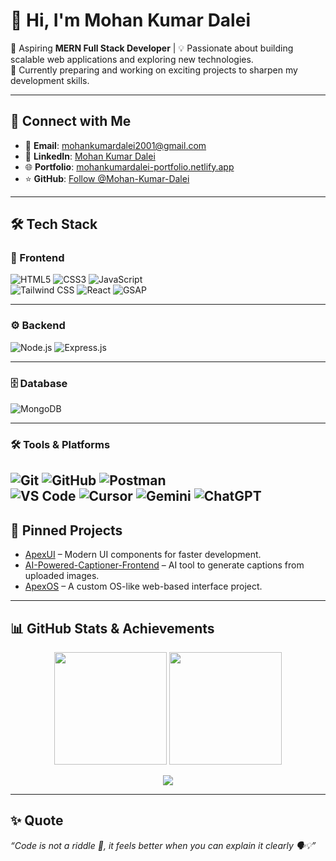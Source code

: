 # 👋 Hi, I'm Mohan Kumar Dalei  

🚀 Aspiring **MERN Full Stack Developer** | 💡 Passionate about building scalable web applications and exploring new technologies.  
🌱 Currently preparing and working on exciting projects to sharpen my development skills.  

---

## 🔗 Connect with Me  

- 📧 **Email**: [mohankumardalei2001@gmail.com](mailto:mohankumardalei2001@gmail.com)  
- 💼 **LinkedIn**: [Mohan Kumar Dalei](https://www.linkedin.com/in/mohan-kumar-dalei)  
- 🌐 **Portfolio**: [mohankumardalei-portfolio.netlify.app](https://mohankumardalei-portfolio.netlify.app)  
- ⭐ **GitHub**: [Follow @Mohan-Kumar-Dalei](https://github.com/Mohan-Kumar-Dalei?tab=followers)  

---
## 🛠️ Tech Stack  

### 🎨 Frontend  
![HTML5](https://img.shields.io/badge/HTML5-E34F26?style=for-the-badge&logo=html5&logoColor=white)
![CSS3](https://img.shields.io/badge/CSS3-1572B6?style=for-the-badge&logo=css3&logoColor=white)
![JavaScript](https://img.shields.io/badge/JavaScript-F7DF1E?style=for-the-badge&logo=javascript&logoColor=black)  
![Tailwind CSS](https://img.shields.io/badge/Tailwind_CSS-38B2AC?style=for-the-badge&logo=tailwind-css&logoColor=white)
![React](https://img.shields.io/badge/React-20232A?style=for-the-badge&logo=react&logoColor=61DAFB)
![GSAP](https://img.shields.io/badge/GSAP-88CE02?style=for-the-badge&logo=greensock&logoColor=white)  

---

### ⚙️ Backend  
![Node.js](https://img.shields.io/badge/Node.js-339933?style=for-the-badge&logo=node-dot-js&logoColor=white)
![Express.js](https://img.shields.io/badge/Express.js-000000?style=for-the-badge&logo=express&logoColor=white)  

---

### 🗄️ Database  
![MongoDB](https://img.shields.io/badge/MongoDB-4EA94B?style=for-the-badge&logo=mongodb&logoColor=white)  

---

### 🛠️ Tools & Platforms  
![Git](https://img.shields.io/badge/Git-F05032?style=for-the-badge&logo=git&logoColor=white)
![GitHub](https://img.shields.io/badge/GitHub-181717?style=for-the-badge&logo=github&logoColor=white)
![Postman](https://img.shields.io/badge/Postman-FF6C37?style=for-the-badge&logo=postman&logoColor=white)  
![VS Code](https://img.shields.io/badge/VS_Code-007ACC?style=for-the-badge&logo=visual-studio-code&logoColor=white)
![Cursor](https://img.shields.io/badge/Cursor-000000?style=for-the-badge&logo=cursor&logoColor=white)
![Gemini](https://img.shields.io/badge/Gemini_AI-4285F4?style=for-the-badge&logo=google&logoColor=white)
![ChatGPT](https://img.shields.io/badge/ChatGPT-412991?style=for-the-badge&logo=openai&logoColor=white)
---

## 📌 Pinned Projects  

- [ApexUI](https://github.com/Mohan-Kumar-Dalei/ApexUI) – Modern UI components for faster development.  
- [AI-Powered-Captioner-Frontend](https://github.com/Mohan-Kumar-Dalei/AI-Powered-Captioner-Frontend) – AI tool to generate captions from uploaded images.  
- [ApexOS](https://github.com/Mohan-Kumar-Dalei/ApexOS) – A custom OS-like web-based interface project.  

---

## 📊 GitHub Stats & Achievements  

<p align="center">
  <img src="https://github-readme-stats.vercel.app/api?username=Mohan-Kumar-Dalei&show_icons=true&theme=radical" height="180em" />
  <img src="https://github-readme-streak-stats.herokuapp.com/?user=Mohan-Kumar-Dalei&theme=radical" height="180em" />
</p>

<p align="center">
  <img src="https://github-profile-summary-cards.vercel.app/api/cards/profile-details?username=Mohan-Kumar-Dalei&theme=radical" />
</p>

---

## ✨ Quote  

*“Code is not a riddle 🤔, it feels better when you can explain it clearly 🗣️💡”*